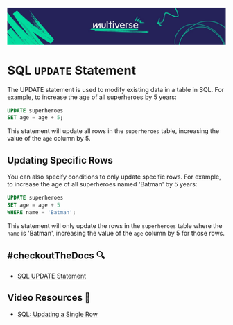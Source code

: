 ![MV Logo](/logo.jpg)

# SQL `UPDATE` Statement
The UPDATE statement is used to modify existing data in a table in SQL. For example, to increase the age of all superheroes by 5 years:
```sql
UPDATE superheroes
SET age = age + 5;
```
This statement will update all rows in the `superheroes` table, increasing the value of the `age` column by 5.

## Updating Specific Rows
You can also specify conditions to only update specific rows. For example, to increase the age of all superheroes named 'Batman' by 5 years:
```sql
UPDATE superheroes
SET age = age + 5
WHERE name = 'Batman';
```
This statement will only update the rows in the `superheroes` table where the `name` is 'Batman', increasing the value of the `age` column by 5 for those rows.


## #checkoutTheDocs 🔍
- [SQL UPDATE Statement](https://www.w3schools.com/sql/sql_update.asp)

## Video Resources 🎥
- [SQL: Updating a Single Row](https://www.youtube.com/watch?v=7S_tz1z_5bA&t=10418s)
